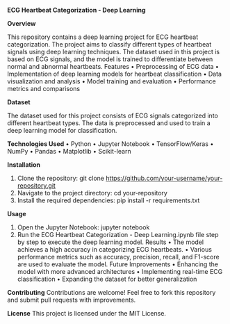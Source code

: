 **ECG Heartbeat Categorization - Deep Learning**

**Overview**

This repository contains a deep learning project for ECG heartbeat categorization. The project aims to classify different types of heartbeat signals using deep learning techniques. The dataset used in this project is based on ECG signals, and the model is trained to differentiate between normal and abnormal heartbeats.
Features
•	Preprocessing of ECG data
•	Implementation of deep learning models for heartbeat classification
•	Data visualization and analysis
•	Model training and evaluation
•	Performance metrics and comparisons

**Dataset**

The dataset used for this project consists of ECG signals categorized into different heartbeat types. The data is preprocessed and used to train a deep learning model for classification.

**Technologies Used**
•	Python
•	Jupyter Notebook
•	TensorFlow/Keras
•	NumPy
•	Pandas
•	Matplotlib
•	Scikit-learn

**Installation**
1.	Clone the repository:
git clone https://github.com/your-username/your-repository.git
2.	Navigate to the project directory:
cd your-repository
3.	Install the required dependencies:
pip install -r requirements.txt



**Usage**
1.	Open the Jupyter Notebook:
jupyter notebook
2.	Run the ECG Heartbeat Categorization - Deep Learning.ipynb file step by step to execute the deep learning model.
Results
•	The model achieves a high accuracy in categorizing ECG heartbeats.
•	Various performance metrics such as accuracy, precision, recall, and F1-score are used to evaluate the model.
Future Improvements
•	Enhancing the model with more advanced architectures
•	Implementing real-time ECG classification
•	Expanding the dataset for better generalization

**Contributing**
Contributions are welcome! Feel free to fork this repository and submit pull requests with improvements.

**License**
This project is licensed under the MIT License.



